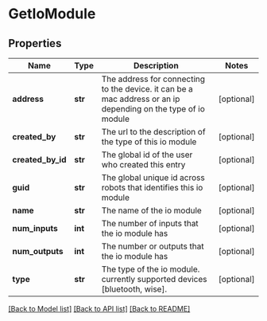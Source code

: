 # GetIoModule

## Properties
Name | Type | Description | Notes
------------ | ------------- | ------------- | -------------
**address** | **str** | The address for connecting to the device. it can be a mac address or an ip depending on the type of io module | [optional] 
**created_by** | **str** | The url to the description of the type of this io module | [optional] 
**created_by_id** | **str** | The global id of the user who created this entry | [optional] 
**guid** | **str** | The global unique id across robots that identifies this io module | [optional] 
**name** | **str** | The name of the io module | [optional] 
**num_inputs** | **int** | The number of inputs that the io module has | [optional] 
**num_outputs** | **int** | The number or outputs that the io module has | [optional] 
**type** | **str** | The type of the io module. currently supported devices [bluetooth, wise]. | [optional] 

[[Back to Model list]](../README.md#documentation-for-models) [[Back to API list]](../README.md#documentation-for-api-endpoints) [[Back to README]](../README.md)

